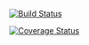 [![Build Status](https://travis-ci.org/stopsopa/spark.svg?branch=master)](https://travis-ci.org/stopsopa/spark)

[![Coverage Status](https://coveralls.io/repos/github/stopsopa/spark/badge.svg?branch=master)](https://coveralls.io/github/stopsopa/spark?branch=master)

